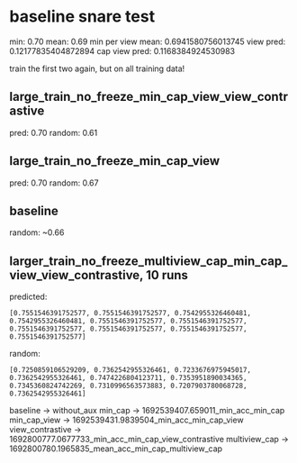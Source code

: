# baseline snare test
min:    0.70
mean:   0.69
min per view mean:      0.6941580756013745
view pred:      0.12177835404872894
cap view pred:  0.1168384924530983

train the first two again, but on all training data!
## large_train_no_freeze_min_cap_view_view_contrastive
pred:   0.70
random: 0.61

## large_train_no_freeze_min_cap_view
pred:   0.70
random: 0.67

## baseline
random: ~0.66




## larger_train_no_freeze_multiview_cap_min_cap_view_view_contrastive, 10 runs
predicted:

`[0.7551546391752577, 0.7551546391752577, 0.7542955326460481, 0.7542955326460481, 0.7551546391752577, 0.7551546391752577, 0.7551546391752577, 0.7551546391752577, 0.7551546391752577, 0.7551546391752577]`

random:

`[0.7250859106529209, 0.7362542955326461, 0.7233676975945017, 0.7362542955326461, 0.7474226804123711, 0.7353951890034365, 0.7345360824742269, 0.7310996563573883, 0.7207903780068728, 0.7362542955326461]`


baseline -> without_aux
min_cap -> 1692539407.659011_min_acc_min_cap
min_cap_view -> 1692539431.9839504_min_acc_min_cap_view
view_contrastive -> 1692800777.0677733_min_acc_min_cap_view_contrastive
multiview_cap -> 1692800780.1965835_mean_acc_min_cap_multiview_cap